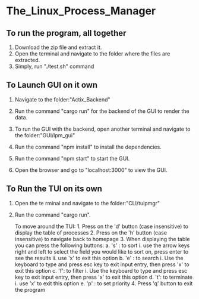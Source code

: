 # The_Linux_Process_Manager

## To run the program, all together
1. Download the zip file and extract it.
2. Open the terminal and navigate to the folder where the files are extracted.
3. Simply, run "./test.sh" command

## To Launch GUI on it own
1. Navigate to the folder:"Actix_Backend"
2. Run the command "cargo run" for the backend of the GUI to render the data.

1. To run the GUI with the backend, open another terminal and navigate to the folder:"GUI/lpm_gui"
2. Run the command "npm install" to install the dependencies.
3. Run the command "npm start" to start the GUI.
4. Open the browser and go to "localhost:3000" to view the GUI.

## To Run the TUI on its own
1. Open the te rminal and navigate to the folder:"CLI/tuipmgr"
2. Run the command "cargo run".

    To move around the TUI:
        1. Press on the 'd' button (case insensitive) to display the table of processes
        2. Press on the 'h' button (case insensitive) to navigate back to homepage
        3. When displaying the table you can press the following buttons:
            a. 's' : to sort
                i. use the arrow keys right and left to select the field you would like to sort on, press enter to see the results
                ii. use 'x' to exit this option
            b. 'e' : to search
                i. Use the keyboard to type and press esc key to exit input entry, then press 'x' to exit this option
            c. 'f': to filter
                i. Use the keyboard to type and press esc key to exit input entry, then press 'x' to exit this option
            d. 't': to terminate
                i. use 'x' to exit this option
            e. 'p' : to set priority 
        4. Press 'q' button to exit the program



